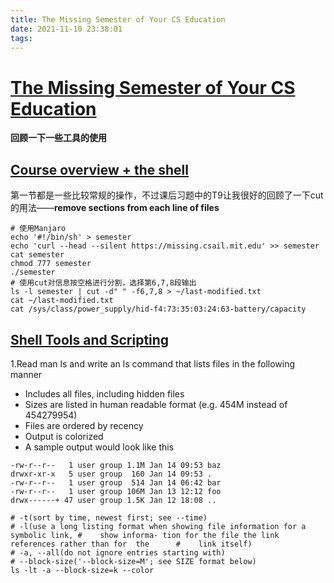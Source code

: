 ```yaml
---
title: The Missing Semester of Your CS Education
date: 2021-11-10 23:38:01
tags:
---
```


# [The Missing Semester of Your CS Education](https://missing.csail.mit.edu/)

**回顾一下一些工具的使用**

## [Course overview + the shell](https://missing.csail.mit.edu/2020/course-shell/)

第一节都是一些比较常规的操作，不过课后习题中的T9让我很好的回顾了一下cut的用法——**remove sections from each line of files**

```shell
# 使用Manjaro
echo '#!/bin/sh' > semester
echo 'curl --head --silent https://missing.csail.mit.edu' >> semester
cat semester
chmod 777 semester
./semester
# 使用cut对信息按空格进行分割，选择第6,7,8段输出
ls -l semester | cut -d" " -f6,7,8 > ~/last-modified.txt
cat ~/last-modified.txt
cat /sys/class/power_supply/hid-f4:73:35:03:24:63-battery/capacity
```

## [Shell Tools and Scripting](https://missing.csail.mit.edu/2020/shell-tools/)

1.Read man ls and write an ls command that lists files in the following manner

  - Includes all files, including hidden files
  - Sizes are listed in human readable format (e.g. 454M instead of 454279954)
  - Files are ordered by recency
  - Output is colorized
  - A sample output would look like this

```shell
-rw-r--r--   1 user group 1.1M Jan 14 09:53 baz
drwxr-xr-x   5 user group  160 Jan 14 09:53 .
-rw-r--r--   1 user group  514 Jan 14 06:42 bar
-rw-r--r--   1 user group 106M Jan 13 12:12 foo
drwx------+ 47 user group 1.5K Jan 12 18:08 ..
```

```shell
# -t(sort by time, newest first; see --time)
# -l(use a long listing format when showing file information for a symbolic link, #    show informa‐ tion for the file the link references rather than for  the      #    link itself)
# -a, --all(do not ignore entries starting with)
# --block-size('--block-size=M'; see SIZE format below)
ls -lt -a --block-size=k --color
```

